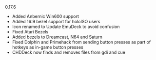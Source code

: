 0.17.6

- Added Anbernic Win600 support
- Added 16:9 bezel support for holoISO users
- Icon renamed to Update EmuDeck to avoid confusion
- Fixed Atari Bezels
- Added bezels to Dreamcast, N64 and Saturn
- Fixed Dolphin and Primehack from sending button presses as part of hotkeys as in-game button presses
- CHDDeck now finds and removes files from gdi and cue
